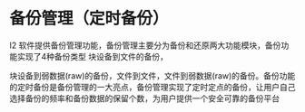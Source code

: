 # 备份管理（定时备份）

I2 软件提供备份管理功能，备份管理主要分为备份和还原两大功能模块，备份功能实现了4种备份类型 块设备到文件的备份，

块设备到弱数据(raw)的备份，文件到文件，文件到弱数据(raw)的备份。备份功能的定时备份是备份管理的一大亮点，备份管理实现了定时定点的备份，让用户自己选择备份的频率和备份数据的保留个数，为用户提供一个安全可靠的备份平台